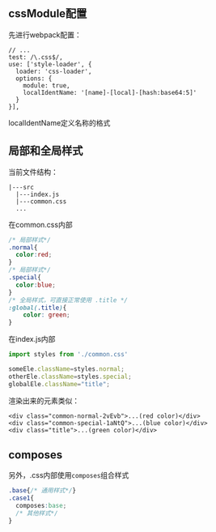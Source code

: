 ## cssModule配置

先进行webpack配置：
```
// ...
test: /\.css$/,
use: ['style-loader', {
  loader: 'css-loader',
  options: {
    module: true,
    localIdentName: '[name]-[local]-[hash:base64:5]'
  }
}],
```
localIdentName定义名称的格式

## 局部和全局样式
当前文件结构：
```
|---src
  |---index.js
  |---common.css
  ...
```
在common.css内部
```css
/* 局部样式*/
.normal{
  color:red;
}
/* 局部样式*/
.special{
  color:blue;
}
/* 全局样式，可直接正常使用 .title */
:global(.title){
    color: green;
}

```

在index.js内部
```js
import styles from './common.css'

someEle.className=styles.normal;
otherEle.className=styles.special;
globalEle.className="title";
```
渲染出来的元素类似：
```
<div class="common-normal-2vEvb">...(red color)</div>
<div class="common-special-1aNtQ">...(blue color)</div>
<div class="title">...(green color)</div>
```

## composes
另外，.css内部使用`composes`组合样式

```css
.base{/* 通用样式*/}
.case1{
  composes:base;
  /* 其他样式*/
}
```